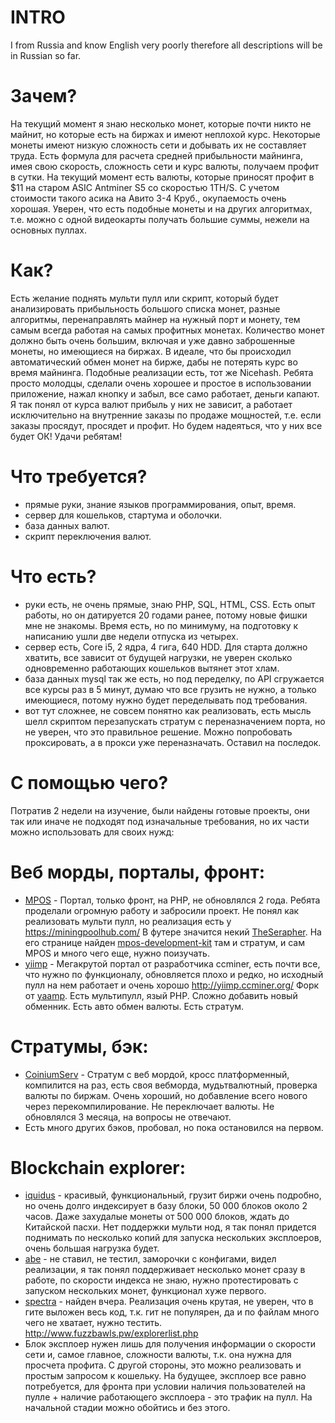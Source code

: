 # INTRO
  I from Russia and know English very poorly therefore all descriptions will be in Russian so far.

# Зачем?
  На текущий момент я знаю несколько монет, которые почти никто не майнит, но которые есть на биржах и имеют неплохой курс. Некоторые монеты имеют низкую сложность сети и добывать их не составляет труда. Есть формула для расчета средней прибыльности майнинга, имея свою скорость, сложность сети и курс валюты, получаем профит в сутки. На текущий момент есть валюты, которые приносят профит в $11 на старом ASIC Antminer S5 со скоростью 1TH/S. С учетом стоимости такого асика на Авито 3-4 Круб., окупаемость очень хорошая. Уверен, что есть подобные монеты и на других алгоритмах, т.е. можно с одной видеокарты получать большие суммы, нежели на основных пуллах.

# Как?
  Есть желание поднять мульти пулл или скрипт, который будет анализировать прибыльность большого списка монет, разные алгоритмы, перенаправлять майнер на нужный порт и монету, тем самым всегда работая на самых профитных монетах. Количество монет должно быть очень большим, включая и уже давно заброшенные монеты, но имеющиеся на биржах. В идеале, что бы происходил автоматический обмен монет на бирже, дабы не потерять курс во время майнинга.
  Подобные реализации есть, тот же Nicehash. Ребята просто молодцы, сделали очень хорошее и простое в использовании приложение, нажал кнопку и забыл, все само работает, деньги капают. Я так понял от курса валют прибыль у них не зависит, а работает исключительно на внутренние заказы по продаже мощностей, т.е. если заказы просядут, просядет и профит. Но будем надеяться, что у них все будет ОК! Удачи ребятам!

# Что требуется?
* прямые руки, знание языков программирования, опыт, время.
* сервер для кошельков, стартума и оболочки.
* база данных валют.
* скрипт переключения валют.

# Что есть?
* руки есть, не очень прямые, знаю PHP, SQL, HTML, CSS. Есть опыт работы, но он датируется 20 годами ранее, потому новые фишки мне не знакомы. Время есть, но по минимуму, на подготовку к написанию ушли две недели отпуска из четырех.
* сервер есть, Core i5, 2 ядра, 4 гига, 640 HDD. Для старта должно хватить, все зависит от будущей нагрузки, не уверен сколько одновременно работающих кошельков вытянет этот хлам.
* база данных mysql так же есть, но под переделку, по API сгружается все курсы раз в 5 минут, думаю что все грузить не нужно, а только имеющиеся, потому нужно будет переделывать под требования.
* вот тут сложнее, не совсем понятно как реализовать, есть мысль шелл скриптом перезапускать стратум с переназначением порта, но не уверен, что это правильное решение. Можно попробовать проксировать, а в прокси уже переназначать. Оставил на последок.

# С помощью чего?
  Потратив 2 недели на изучение, были найдены готовые проекты, они так или иначе не подходят под изначальные требования, но их части можно использовать для своих нужд:
  # Веб морды, порталы, фронт:
  * [MPOS](https://github.com/MPOS) - Портал, только фронт, на PHP, не обновлялся 2 года. Ребята проделали огромную работу и забросили проект. Не понял как реализовать мульти пулл, но реализация есть у https://miningpoolhub.com/ В футере значится некий [TheSerapher](https://github.com/TheSerapher/). На его странице найден [mpos-development-kit](https://github.com/TheSerapher/mpos-development-kit) там и стратум, и сам MPOS и много чего еще, нужно поизучать.
  * [yiimp](https://github.com/tpruvot/yiimp) - Мегакрутой портал от разработчика ccminer, есть почти все, что нужно по функционалу, обновляется плохо и редко, но исходный пулл на нем работает и очень хорошо http://yiimp.ccminer.org/ Форк от [yaamp](https://github.com/globalzon/yaamp). Есть мультипулл, язый PHP. Сложно добавить новый обменник. Есть авто обмен валюты. Есть стратум.
  # Стратумы, бэк:
  * [CoiniumServ](https://github.com/bonesoul/CoiniumServ) - Стратум с веб мордой, кросс платформенный, компилится на раз, есть своя вебморда, мудьтвалютный, проверка валюты по биржам. Очень хороший, но добавление всего нового через перекомпилирование. Не переключает валюты. Не обновлялся 3 месяца, на вопросы не отвечают.
  * Есть много других бэков, пробовал, но пока остановился на первом.
  # Blockchain explorer:
  * [iquidus](https://github.com/iquidus/explorer) - красивый, функциональный, грузит биржи очень подробно, но очень долго индексирует в базу блоки, 50 000 блоков около 2 часов. Даже захудалые монеты от 500 000 блоков, ждать до Китайской пасхи. Нет поддержки мульти нод, я так понял придется поднимать по несколько копий для запуска нескольких эксплоеров, очень большая нагрузка будет.
  * [abe](https://github.com/bitcoin-abe/bitcoin-abe) - не ставил, не тестил, заморочки с конфигами, видел реализации, я так понял поддерживает несколько монет сразу в работе, по скорости индекса не знаю, нужно протестировать с запуском нескольких монет, функционал хуже первого.
  * [spectra](https://github.com/SpecDevelopment/spectra) - найден вчера. Реализация очень крутая, не уверен, что в гите выложен весь код, т.к. гит не популярен, да и по файлам много чего не хватает, нужно тестить. http://www.fuzzbawls.pw/explorerlist.php
  * Блок эксплоер нужен лишь для получения информации о скорости сети и, самое главное, сложности валюты, т.к. она нужна для просчета профита. С другой стороны, это можно реализовать и простым запросом к кошельку. На будущее, эксплоер все равно потребуется, для фронта при условии наличия пользователей на пулле + наличие работающего эксплоера - это трафик на пулл. На начальной стадии можно обойтись и без этого.
  
  
  
  
  
  
